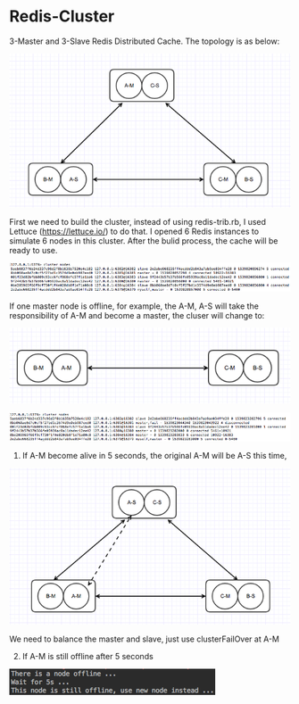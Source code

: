 # Redis-Cluster

3-Master and 3-Slave Redis Distributed Cache. The topology is as below:

![](https://github.com/xxu10/Redis-Cluster/blob/master/images/Screen%20Shot%202018-10-18%20at%206.09.34%20PM.png)

First we need to build the cluster, instead of using redis-trib.rb, I used Lettuce (https://lettuce.io/) to do that. I opened 6 Redis instances to simulate 6 nodes in this cluster. After the bulid process, the cache will be ready to use.

![](https://github.com/xxu10/Redis-Cluster/blob/master/images/Screen%20Shot%202018-10-17%20at%208.31.45%20PM.png)

If one master node is offline, for example, the A-M, A-S will take the responsibility of A-M and become a master,
the cluser will change to:

![](https://github.com/xxu10/Redis-Cluster/blob/master/images/Screen%20Shot%202018-10-18%20at%206.31.43%20PM.png)

![](https://github.com/xxu10/Redis-Cluster/blob/master/images/Screen%20Shot%202018-10-17%20at%208.41.57%20PM.png)

1. If A-M become alive in 5 seconds, the original A-M will be A-S this time,

![](https://github.com/xxu10/Redis-Cluster/blob/master/images/Screen%20Shot%202018-10-18%20at%206.39.36%20PM.png)

We need to balance the master and slave, just use clusterFailOver at A-M

2. If A-M is still offline after 5 seconds

![](https://github.com/xxu10/Redis-Cluster/blob/master/images/Screen%20Shot%202018-10-17%20at%208.42.08%20PM.png)




